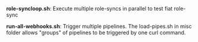 **role-syncloop.sh**: Execute multiple role-syncs in parallel to test fiat role-sync

**run-all-webhooks.sh**: Trigger multiple pipelines. The load-pipes.sh in misc folder allows "groups" of pipelines to be triggered by one curl command.
